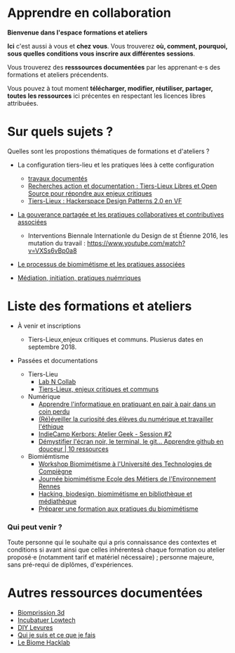 # Apprendre en collaboration

**Bienvenue dans l'espace formations et ateliers**

**Ici** c'est aussi à vous et **chez vous**. Vous trouverez **où, comment, pourquoi, sous quelles conditions vous inscrire aux différentes sessions**. 

Vous trouverez des **resssources documentées** par les apprenant⋅e⋅s des formations et ateliers précendents.

Vous pouvez à tout moment **télécharger, modifier, réutiliser, partager, toutes les ressources** ici précentes en respectant les licences libres attribuées.

# Sur quels sujets ?

Quelles sont les propostions thématiques de formations et d'ateliers ?

+ La configuration tiers-lieu et les pratiques lées à cette configuration
  + [travaux documentés](http://movilab.org/index.php?title=Utilisateur:XavCC)
  + [Recherches action et documentation : Tiers-Lieux Libres et Open Source pour répondre aux enjeux critiques](https://xavcc.github.io/recherches-tiers-lieux/)
  + [Tiers-Lieux : Hackerspace Design Patterns 2.0 en VF](https://xavcc.github.io/tilios-design/)

+ [La gouverance partagée et les pratiques collaboratives et contributives associées](https://xavcc.github.io/recherche-consensus)
  + Interventions Biennale Internationle du Design de st Étienne 2016, les mutation du travail : <https://www.youtube.com/watch?v=VXSs6vBp0a8>

+ [Le processus de biomimétisme et les pratiques associées](https://xavcc.github.io/tags/#biomim%C3%A9tisme)

+ [Médiation, initiation, pratiques nuémriques](https://xavcc.github.io/tags/#num%C3%A9rique)

# Liste des formations et ateliers

+ À venir et inscriptions
  + Tiers-Lieux,enjeux critiques et communs. Plusierus dates en septembre 2018.

+ Passées et documentations
  + Tiers-Lieu
    + [Lab N Collab](http://walkingdev.fr/#walkingdev/labncollab)
    + [Tiers-Lieux, enjeux critiques et communs](https://xavcc.github.io/tilios-forum/)
  + Numérique
    + [Apprendre l'informatique en pratiquant en pair à pair dans un coin perdu](https://xavcc.github.io/geek-bretagne/)
    + [(Ré)éveiller la curiosité des élèves du numérique et travailler l'éthique](https://xavcc.github.io/rennes-design)
    + [IndieCamp Kerbors: Atelier Geek - Session #2](https://xavcc.github.io/kerbors_geek)
    + [Démystifier l'écran noir, le terminal, le git... Apprendre github en douceur | 10 ressources](https://xavcc.github.io/github/)
  + Biomiémtisme
    + [Workshop Biomimétisme à l'Université des Technologies de Compiègne](https://xavcc.github.io/biomimicry-utc/)
    + [Journée biomimétisme Ecole des Métiers de l'Environnement Rennes](https://xavcc.github.io/biomimicry-rennes)
    + [Hacking, biodesign, biomimétisme en bibliothèque et médiathèque](https://xavcc.github.io/bibliotheque/)
    + [Préparer une formation aux pratiques du biomimétisme](https://xavcc.github.io/biomimicry-method)

### Qui peut venir ?

Toute personne qui le souhaite qui a pris connaissance des contextes et conditions si avant ainsi que celles inhérentesà chaque formation ou atelier proposé⋅e (notamment tarif et matériel nécessaire) ; personne majeure, sans pré-requi de diplômes, d'expériences.

# Autres ressources documentées

+ [Biomprission 3d](http://wiki.breizh-entropy.org/wiki/Bioimprimante_3d)
+ [Incubatuer Lowtech](http://wiki.breizh-entropy.org/wiki/Incubateur_lowtech)
+ [DIY Levures](http://wiki.breizh-entropy.org/wiki/Levures_DIY)
+ [Qui je suis et ce que je fais](https://xavcc.github.io/about)
+ [Le Biome Hacklab](https://lebiome.github.io/)
